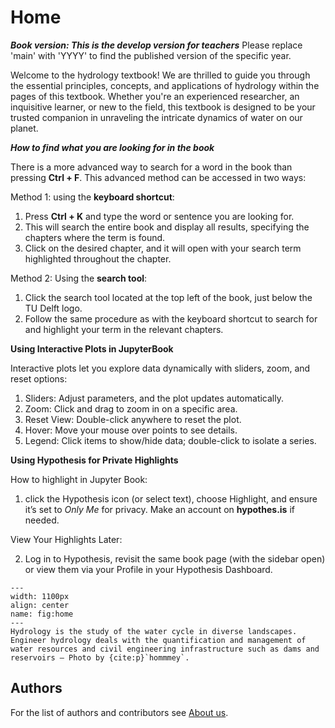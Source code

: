 # Home
***Book version: This is the develop version for teachers*** 
Please replace 'main' with 'YYYY' to find the published version of the specific year.

Welcome to the hydrology textbook! We are thrilled to guide you through the essential principles, concepts, and applications of hydrology within the pages of this textbook. Whether you're an experienced researcher, an inquisitive learner, or new to the field, this textbook is designed to be your trusted companion in unraveling the intricate dynamics of water on our planet.

***How to find what you are looking for in the book*** <br>

There is a more advanced way to search for a word in the book than pressing __Ctrl + F__. This advanced method can be accessed in two ways:

Method 1: using the __keyboard shortcut__:

1. Press __Ctrl + K__ and type the word or sentence you are looking for.
2. This will search the entire book and display all results, specifying the chapters where the term is found.
3. Click on the desired chapter, and it will open with your search term highlighted throughout the chapter.

Method 2: Using the __search tool__:

1. Click the search tool located at the top left of the book, just below the TU Delft logo.
2. Follow the same procedure as with the keyboard shortcut to search for and highlight your term in the relevant chapters.  

**Using Interactive Plots in JupyterBook**

Interactive plots let you explore data dynamically with sliders, zoom, and reset options:

1. Sliders: Adjust parameters, and the plot updates automatically.
2. Zoom: Click and drag to zoom in on a specific area.
3. Reset View: Double-click anywhere to reset the plot.
4. Hover: Move your mouse over points to see details.
5. Legend: Click items to show/hide data; double-click to isolate a series.

**Using Hypothesis for Private Highlights**

How to highlight in Jupyter Book:

1. click the Hypothesis icon (or select text), choose Highlight, and ensure it’s set to *Only Me* for privacy. Make an account on **hypothes.is** if needed. 

View Your Highlights Later:

2. Log in to Hypothesis, revisit the same book page (with the sidebar open) or view them via your Profile in your Hypothesis Dashboard.


```{figure} images/home_hydrology.png
---
width: 1100px
align: center
name: fig:home
---
Hydrology is the study of the water cycle in diverse landscapes. Engineer hydrology deals with the quantification and management of water resources and civil engineering infrastructure such as dams and reservoirs – Photo by {cite:p}`hommmey`.

``` 

## Authors
For the list of authors and contributors see [About us](https://teachbooks.tudelft.nl/engineering-hydrology/About_us.html).
